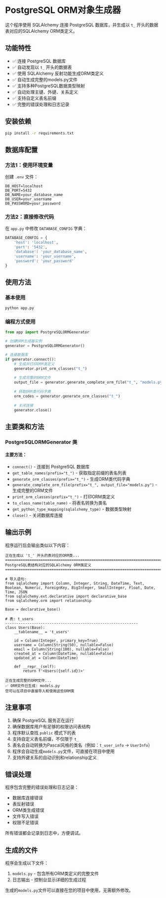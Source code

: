 # PostgreSQL ORM对象生成器

这个程序使用 SQLAlchemy 连接 PostgreSQL 数据库，并生成以 `t_` 开头的数据表对应的SQLAlchemy ORM类定义。

## 功能特性

- ✅ 连接 PostgreSQL 数据库
- ✅ 自动发现以 `t_` 开头的数据表
- ✅ 使用 SQLAlchemy 反射功能生成ORM类定义
- ✅ 自动生成完整的models.py文件
- ✅ 支持多种PostgreSQL数据类型映射
- ✅ 自动处理主键、外键、关系定义
- ✅ 支持自定义表名前缀
- ✅ 完整的错误处理和日志记录

## 安装依赖

```bash
pip install -r requirements.txt
```

## 数据库配置

### 方法1：使用环境变量

创建 `.env` 文件：

```env
DB_HOST=localhost
DB_PORT=5432
DB_NAME=your_database_name
DB_USER=your_username
DB_PASSWORD=your_password
```

### 方法2：直接修改代码

在 `app.py` 中修改 `DATABASE_CONFIG` 字典：

```python
DATABASE_CONFIG = {
    'host': 'localhost',
    'port': '5432',
    'database': 'your_database_name',
    'username': 'your_username',
    'password': 'your_password'
}
```

## 使用方法

### 基本使用

```bash
python app.py
```

### 编程方式使用

```python
from app import PostgreSQLORMGenerator

# 创建ORM生成器实例
generator = PostgreSQLORMGenerator()

# 连接数据库
if generator.connect():
    # 生成并打印ORM类定义
    generator.print_orm_classes("t_")
    
    # 生成完整的ORM文件
    output_file = generator.generate_complete_orm_file("t_", "models.py")
    
    # 获取ORM类代码字典
    orm_codes = generator.generate_orm_classes("t_")
    
    # 关闭连接
    generator.close()
```

## 主要类和方法

### PostgreSQLORMGenerator 类

#### 主要方法：

- `connect()` - 连接到 PostgreSQL 数据库
- `get_table_names(prefix="t_")` - 获取指定前缀的表名列表
- `generate_orm_classes(prefix="t_")` - 生成ORM类代码字典
- `generate_complete_orm_file(prefix="t_", output_file="models.py")` - 生成完整的ORM文件
- `print_orm_classes(prefix="t_")` - 打印ORM类定义
- `to_class_name(table_name)` - 将表名转换为类名
- `get_python_type_mapping(sqlalchemy_type)` - 数据类型映射
- `close()` - 关闭数据库连接

## 输出示例

程序运行后会输出类似以下内容：

```
正在生成以 't_' 开头的表对应的ORM类...
================================================================================
PostgreSQL表结构对应的SQLAlchemy ORM类定义
================================================================================

# 导入语句:
from sqlalchemy import Column, Integer, String, DateTime, Text, Boolean, Numeric, ForeignKey, BigInteger, SmallInteger, Float, Date, Time, JSON
from sqlalchemy.ext.declarative import declarative_base
from sqlalchemy.orm import relationship

Base = declarative_base()

# 表: t_users
------------------------------------------------------------
class Users(Base):
    __tablename__ = 't_users'

    id = Column(Integer, primary_key=True)
    username = Column(String(50), nullable=False)
    email = Column(String(100), nullable=False)
    created_at = Column(DateTime, nullable=False)
    updated_at = Column(DateTime)

    def __repr__(self):
        return f'<Users({self.id})>'

正在生成完整的ORM文件...
✅ ORM文件已生成: models.py
您可以在项目中直接导入和使用这些ORM类
```

## 注意事项

1. 确保 PostgreSQL 服务正在运行
2. 确保数据库用户有足够的权限访问表结构
3. 程序默认查找 `public` 模式下的表
4. 支持自定义表名前缀，不仅限于 `t_`
5. 表名会自动转换为Pascal风格的类名（例如：`t_user_info` → `UserInfo`）
6. 程序会自动生成`models.py`文件，可直接在项目中使用
7. 支持外键关系的自动识别和relationship定义

## 错误处理

程序包含完整的错误处理和日志记录：

- 数据库连接错误
- 表反射错误
- ORM类生成错误
- 文件写入错误
- 权限不足错误

所有错误都会记录到日志中，方便调试。

## 生成的文件

程序会生成以下文件：

1. `models.py` - 包含所有ORM类定义的完整文件
2. 日志输出 - 控制台显示详细的生成过程

生成的`models.py`文件可以直接在您的项目中使用，无需额外修改。 